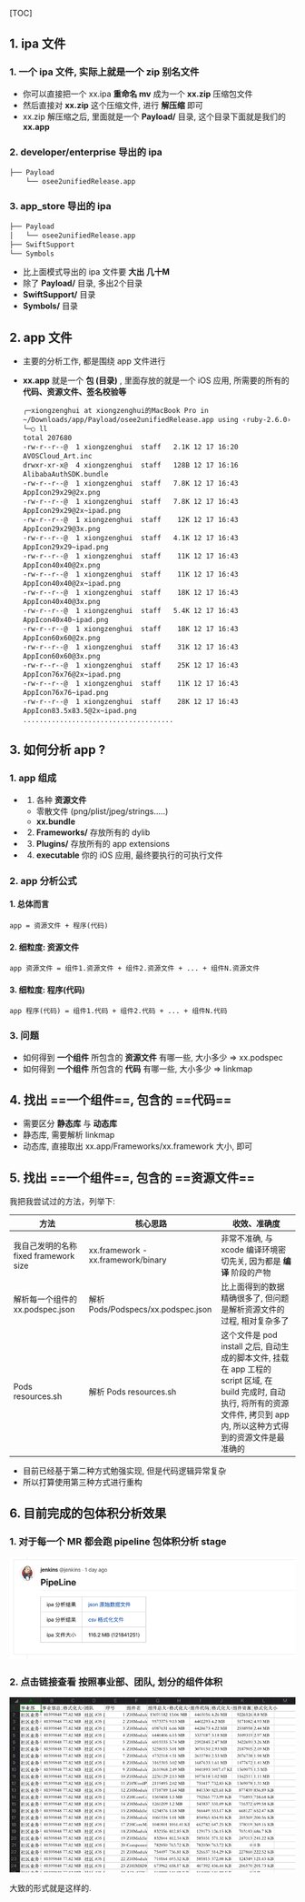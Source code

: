 [TOC]



## 1. ipa 文件

### 1. 一个 ipa 文件, 实际上就是一个 zip 别名文件

- 你可以直接把一个 xx.ipa **重命名 mv** 成为一个 **xx.zip** 压缩包文件
- 然后直接对 **xx.zip** 这个压缩文件, 进行 **解压缩** 即可
- xx.zip 解压缩之后, 里面就是一个 **Payload/** 目录, 这个目录下面就是我们的 **xx.app**

### 2. developer/enterprise 导出的 ipa

```
├── Payload
   	└── osee2unifiedRelease.app
```

### 3. app_store 导出的 ipa

```
├── Payload
│   └── osee2unifiedRelease.app
├── SwiftSupport
└── Symbols
```

- 比上面模式导出的 ipa 文件要 **大出 几十M**
- 除了 **Payload/** 目录, 多出2个目录
- **SwiftSupport/** 目录
- **Symbols/** 目录




## 2. app 文件

- 主要的分析工作, 都是围绕 app 文件进行

- **xx.app** 就是一个 **包 (目录)** , 里面存放的就是一个 iOS 应用, 所需要的所有的 **代码、资源文件、签名校验等**

  ```
  ╭─xiongzenghui at xiongzenghui的MacBook Pro in ~/Downloads/app/Payload/osee2unifiedRelease.app using ‹ruby-2.6.0›
  ╰─○ ll
  total 207680
  -rw-r--r--@  1 xiongzenghui  staff   2.1K 12 17 16:20 AVOSCloud_Art.inc
  drwxr-xr-x@  4 xiongzenghui  staff   128B 12 17 16:16 AlibabaAuthSDK.bundle
  -rw-r--r--@  1 xiongzenghui  staff   7.8K 12 17 16:43 AppIcon29x29@2x.png
  -rw-r--r--@  1 xiongzenghui  staff   7.8K 12 17 16:43 AppIcon29x29@2x~ipad.png
  -rw-r--r--@  1 xiongzenghui  staff    12K 12 17 16:43 AppIcon29x29@3x.png
  -rw-r--r--@  1 xiongzenghui  staff   4.1K 12 17 16:43 AppIcon29x29~ipad.png
  -rw-r--r--@  1 xiongzenghui  staff    11K 12 17 16:43 AppIcon40x40@2x.png
  -rw-r--r--@  1 xiongzenghui  staff    11K 12 17 16:43 AppIcon40x40@2x~ipad.png
  -rw-r--r--@  1 xiongzenghui  staff    18K 12 17 16:43 AppIcon40x40@3x.png
  -rw-r--r--@  1 xiongzenghui  staff   5.4K 12 17 16:43 AppIcon40x40~ipad.png
  -rw-r--r--@  1 xiongzenghui  staff    18K 12 17 16:43 AppIcon60x60@2x.png
  -rw-r--r--@  1 xiongzenghui  staff    31K 12 17 16:43 AppIcon60x60@3x.png
  -rw-r--r--@  1 xiongzenghui  staff    25K 12 17 16:43 AppIcon76x76@2x~ipad.png
  -rw-r--r--@  1 xiongzenghui  staff    11K 12 17 16:43 AppIcon76x76~ipad.png
  -rw-r--r--@  1 xiongzenghui  staff    28K 12 17 16:43 AppIcon83.5x83.5@2x~ipad.png
  .....................................
  ```

  

## 3. 如何分析 app ?

### 1. app 组成

- 1) 各种 **资源文件**
  - 零散文件 (png/plist/jpeg/strings…..)
  - **xx.bundle**
- 2) **Frameworks/** 存放所有的 dylib
- 3) **Plugins/** 存放所有的 app extensions
- 4) **executable** 你的 iOS 应用, 最终要执行的可执行文件 

### 2. app 分析公式

#### 1. 总体而言

```
app = 资源文件 + 程序(代码)
```

#### 2. 细粒度: 资源文件

```
app 资源文件 = 组件1.资源文件 + 组件2.资源文件 + ... + 组件N.资源文件
```

#### 3. 细粒度: 程序(代码)

```
app 程序(代码) = 组件1.代码 + 组件2.代码 + ... + 组件N.代码
```

### 3. 问题

- 如何得到 **一个组件** 所包含的 **资源文件** 有哪一些, 大小多少 => xx.podspec
- 如何得到 **一个组件** 所包含的 **代码** 有哪一些, 大小多少 => linkmap



## 4. 找出 ==一个组件==, 包含的 ==代码==

- 需要区分 **静态库** 与 **动态库**
- 静态库, 需要解析 linkmap
- 动态库, 直接取出 xx.app/Frameworks/xx.framework 大小, 即可



## 5. 找出 ==一个组件==, 包含的 ==资源文件==

我把我尝试过的方法，列举下:

| 方法                                  | 核心思路                           | 收效、准确度                                                 |
| ------------------------------------- | ---------------------------------- | ------------------------------------------------------------ |
| 我自己发明的名称 fixed framework size | xx.framework - xx.framework/binary | 非常不准确, 与 xcode 编译环境密切先关, 因为都是 **编译** 阶段的产物 |
| 解析每一个组件的 xx.podspec.json      | 解析 Pods/Podspecs/xx.podspec.json | 比上面得到的数据精确很多了, 但问题是解析资源文件的过程, 相对复杂多了 |
| Pods resources.sh                     | 解析 Pods resources.sh             | 这个文件是 pod install 之后, 自动生成的脚本文件, 挂载在 app 工程的 script 区域, 在 build 完成时, 自动执行, 将所有的资源文件件, 拷贝到 app 内, 所以这种方式得到的资源文件是最准确的 |

- 目前已经基于第二种方式勉强实现, 但是代码逻辑异常复杂
- 所以打算使用第三种方式进行重构



## 6. 目前完成的包体积分析效果

### 1. 对于每一个 MR 都会跑 pipeline 包体积分析 stage

![](Snip20191228_5.png)

### 2. 点击链接查看 按照事业部、团队, 划分的组件体积

![](Snip20191228_6.png)

大致的形式就是这样的.

